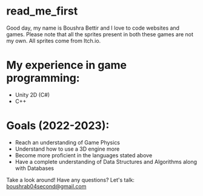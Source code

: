 # read_me_first

Good day, my name is Boushra Bettir and I love to code websites and games. 
Please note that all the sprites present in both these games are not my own. All sprites come from Itch.io.

# My experience in game programming:
  - Unity 2D (C#)
  - C++
  
# Goals (2022-2023):
  - Reach an understanding of Game Physics
  - Understand how to use a 3D engine more
  - Become more proficient in the languages stated above
  - Have a complete understanding of Data Structures and Algorithms along with Databases


Take a look around!
Have any questions? Let's talk: boushrab04second@gmail.com
